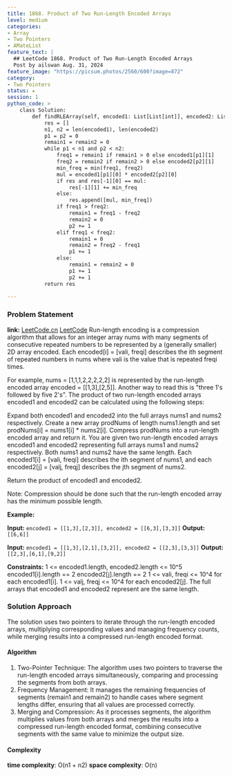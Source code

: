 ```yaml
---
title: 1868. Product of Two Run-Length Encoded Arrays
level: medium
categories:
- Array
- Two Pointers
- AMateList
feature_text: |
  ## LeetCode 1868. Product of Two Run-Length Encoded Arrays
  Post by ailswan Aug. 31, 2024
feature_image: "https://picsum.photos/2560/600?image=872"
category:
- Two Pointers
status: ★
session: 1
python_code: >
    class Solution:
        def findRLEArray(self, encoded1: List[List[int]], encoded2: List[List[int]]) -> List[List[int]]:
            res = []
            n1, n2 = len(encoded1), len(encoded2)
            p1 = p2 = 0
            remain1 = remain2 = 0
            while p1 < n1 and p2 < n2:
                freq1 = remain1 if remain1 > 0 else encoded1[p1][1]
                freq2 = remain2 if remain2 > 0 else encoded2[p2][1]
                min_freq = min(freq1, freq2)
                mul = encoded1[p1][0] * encoded2[p2][0]
                if res and res[-1][0] == mul:
                    res[-1][1] += min_freq
                else:
                    res.append([mul, min_freq])
                if freq1 > freq2:
                    remain1 = freq1 - freq2
                    remain2 = 0
                    p2 += 1
                elif freq1 < freq2:
                    remain1 = 0
                    remain2 = freq2 - freq1
                    p1 += 1
                else:
                    remain1 = remain2 = 0
                    p1 += 1
                    p2 += 1
            return res
        
---
```


### Problem Statement
**link:**
[LeetCode.cn](https://leetcode.cn/problems/product-of-two-run-length-encoded-arrays/)
[LeetCode](https://leetcode.com/product-of-two-run-length-encoded-arrays/)
Run-length encoding is a compression algorithm that allows for an integer array nums with many segments of consecutive repeated numbers to be represented by a (generally smaller) 2D array encoded. Each encoded[i] = [vali, freqi] describes the ith segment of repeated numbers in nums where vali is the value that is repeated freqi times.

For example, nums = [1,1,1,2,2,2,2,2] is represented by the run-length encoded array encoded = [[1,3],[2,5]]. Another way to read this is "three 1's followed by five 2's".
The product of two run-length encoded arrays encoded1 and encoded2 can be calculated using the following steps:

Expand both encoded1 and encoded2 into the full arrays nums1 and nums2 respectively.
Create a new array prodNums of length nums1.length and set prodNums[i] = nums1[i] * nums2[i].
Compress prodNums into a run-length encoded array and return it.
You are given two run-length encoded arrays encoded1 and encoded2 representing full arrays nums1 and nums2 respectively. Both nums1 and nums2 have the same length. Each encoded1[i] = [vali, freqi] describes the ith segment of nums1, and each encoded2[j] = [valj, freqj] describes the jth segment of nums2.

Return the product of encoded1 and encoded2.

Note: Compression should be done such that the run-length encoded array has the minimum possible length.

**Example:**

**Input:** `encoded1 = [[1,3],[2,3]], encoded2 = [[6,3],[3,3]]`
**Output:** `[[6,6]]`

**Input:** `encoded1 = [[1,3],[2,1],[3,2]], encoded2 = [[2,3],[3,3]]`
**Output:** `[[2,3],[6,1],[9,2]]`

**Constraints:**
1 <= encoded1.length, encoded2.length <= 10^5
encoded1[i].length == 2
encoded2[j].length == 2
1 <= vali, freqi <= 10^4 for each encoded1[i].
1 <= valj, freqj <= 10^4 for each encoded2[j].
The full arrays that encoded1 and encoded2 represent are the same length.

### Solution Approach
The solution uses two pointers to iterate through the run-length encoded arrays, multiplying corresponding values and managing frequency counts, while merging results into a compressed run-length encoded format.

#### Algorithm
1. Two-Pointer Technique: The algorithm uses two pointers to traverse the run-length encoded arrays simultaneously, comparing and processing the segments from both arrays.
2. Frequency Management: It manages the remaining frequencies of segments (remain1 and remain2) to handle cases where segment lengths differ, ensuring that all values are processed correctly.
3. Merging and Compression: As it processes segments, the algorithm multiplies values from both arrays and merges the results into a compressed run-length encoded format, combining consecutive segments with the same value to minimize the output size.

#### Complexity
 **time complexity**: O(n1 + n2)
 **space complexity**: O(n)